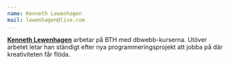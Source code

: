 ```yaml
---
name: Kenneth Lewenhagen
mail: lewenhagen@live.com
...
```

<a href=https://plus.google.com/+KennethLewenhagen1 rel=author><strong>Kenneth Lewenhagen</strong></a> arbetar på BTH med dbwebb-kurserna. Utöver arbetet letar han ständigt efter nya programmeringsprojekt att jobba på där kreativiteten får flöda.
